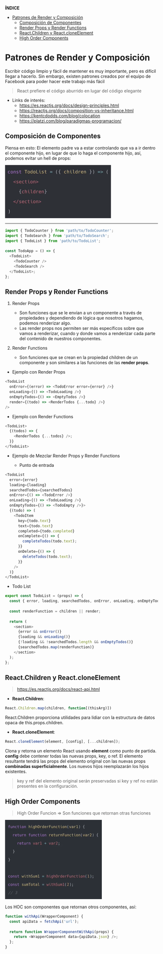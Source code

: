 **ÍNDICE**

- [Patrones de Render y Composición](#patrones-de-render-y-composición)
  - [Composición de Componentes](#composición-de-componentes)
  - [Render Props y Render Functions](#render-props-y-render-functions)
  - [React.Children y React.cloneElement](#reactchildren-y-reactcloneelement)
  - [High Order Components](#high-order-components)

# Patrones de Render y Composición

Escribir código limpio y fácil de mantener es muy importante, pero es difícil llegar a hacerlo. Sin embargo, existen patrones creados por el equipo de Facebook para poder hacer este trabajo más fácil

> React prefiere el código aburrido en lugar del código elegante

- Links de interés:
  - https://es.reactjs.org/docs/design-principles.html
  - https://reactjs.org/docs/composition-vs-inheritance.html
  - https://kentcdodds.com/blog/colocation
  - https://platzi.com/blog/paradigmas-programacion/

## Composición de Componentes

Piensa en esto: El elemento padre va a estar controlando que va a ir dentro el componente hijo, en lugar de que lo haga el componente hijo, así, podemos evitar un hell de props:

<img src="../utils/images/todoMachine.png" alt="imagen" >
<hr/>

```js
import { TodoCounter } from 'path/to/TodoCounter';
import { TodoSearch } from 'path/to/TodoSearch';
import { TodoList } from 'path/to/TodoList';

const TodoApp = () => {
  <TodoList>
    <TodoCounter />
    <TodoSearch />
  </TodoList>;
};
```

## Render Props y Render Functions

1. Render Props

   - Son funciones que se le envian a un componente a través de propiedades y dependiendo de lógica que nosotros hagamos, podemos renderizar algo.
   - Las render props nos permiten ser más específicos sobre que vamos a renderizar, cuando y donde vamos a renderizar cada parte del contenido de nuestros componentes.

2. Render Functions
   - Son funciones que se crean en la propiedad children de un componente y son similares a las funciones de las **render props**.

- Ejemplo con Render Props

```js
<TodoList
  onError={(error) => <TodoError error={error} />}
  onLoading={() => <TodoLoading />}
  onEmptyTodos={() => <EmptyTodos />}
  render={(todo) => <RenderTodos {...todo} />}
/>
```

- Ejemplo con Render Functions

```js
<TodoList>
  {(todos) => {
    <RenderTodos {...todos} />;
  }}
</TodoList>
```

- Ejemplo de Mezclar Render Props y Render Functions

  - Punto de entrada

```js
<TodoList
  error={error}
  loading={loading}
  searchedTodos={searchedTodos}
  onError={() => <TodoError />}
  onLoading={() => <TodoLoading />}
  onEmptyTodos={() => <TodoEmpty />}>
  {(todo) => (
    <TodoItem
      key={todo.text}
      text={todo.text}
      completed={todo.completed}
      onComplete={() => {
        completeTodos(todo.text);
      }}
      onDelete={() => {
        deleteTodos(todo.text);
      }}
    />
  )}
</TodoList>
```

- Todo List

```js
export const TodoList = (props) => {
  const { error, loading, searchedTodos, onError, onLoading, onEmptyTodos, children, render } = props;

  const renderFunction = children || render;

  return (
    <section>
      {error && onError()}
      {loading && onLoading()}
      {!loading && !searchedTodos.length && onEmptyTodos()}
      {searchedTodos.map(renderFunction)}
    </section>
  );
};
```

## React.Children y React.cloneElement

> https://es.reactjs.org/docs/react-api.html

- **React.Children**:

```js
React.Children.map(children, function[(thisArg)])
```

React.Children proporciona utilidades para lidiar con la estructura de datos opaca de this.props.children.

- **React.cloneElement**:

```js
React.cloneElement(element, [config], [...children]);
```

Clona y retorna un elemento React usando **element** como punto de partida. **config** debe contener todas las nuevas props, key, o ref.
El elemento resultante tendrá las props del elemento original con las nuevas props **combinadas superficialmente**.
Los nuevos hijos reemplazarán los hijos existentes.

> key y ref del elemento original serán preservadas si key y ref no están presentes en la configuración.

## High Order Components

> High Order Funcion => Son funciones que retornan otras funciones

<img src="./../utils/images/HOF.png">

Los HOC son componentes que retornan otros componentes, así:

```js
function withApi(WrapperComponent) {
  const apiData = fetchApi('url');

  return function WrapperComponentWithApi(props) {
    return <WrapperComponent data={apiData.json} />;
  };
}
```
